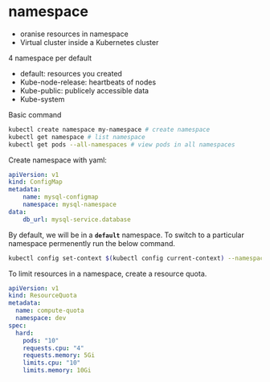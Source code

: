 # namespace

- oranise resources in namespace
- Virtual cluster inside a Kubernetes cluster

4 namespace per default

- default: resources you created
- Kube-node-release: heartbeats of nodes
- Kube-public: publicely accessible data
- Kube-system



Basic command

```bash
kubectl create namespace my-namespace # create namespace
kubectl get namespace # list namespace 
kubectl get pods --all-namespaces # view pods in all namespaces
```

Create namespace with yaml:

```yaml
apiVersion: v1
kind: ConfigMap
metadata:
	name: mysql-configmap
	namespace: mysql-namespace
data:
	db_url: mysql-service.database
```

By default, we will be in a **`default`** namespace. To switch to a particular namespace permenently run the below command.

```bash
kubectl config set-context $(kubectl config current-context) --namespace=dev
```

To limit resources in a namespace, create a resource quota. 

```yml
apiVersion: v1
kind: ResourceQuota
metadata:
  name: compute-quota
  namespace: dev
spec:
  hard:
    pods: "10"
    requests.cpu: "4"
    requests.memory: 5Gi
    limits.cpu: "10"
    limits.memory: 10Gi
```

